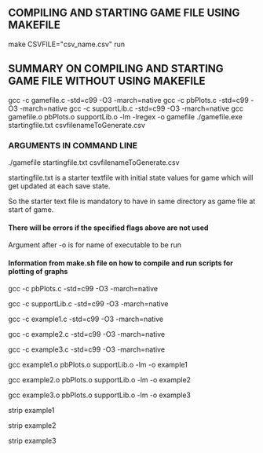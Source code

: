 ## COMPILING AND STARTING GAME FILE USING MAKEFILE

make CSVFILE="csv_name.csv" run

## SUMMARY ON COMPILING AND STARTING GAME FILE WITHOUT USING MAKEFILE

gcc -c gamefile.c -std=c99 -O3 -march=native
gcc -c pbPlots.c -std=c99 -O3 -march=native
gcc -c supportLib.c -std=c99 -O3 -march=native
gcc gamefile.o pbPlots.o supportLib.o -lm -lregex -o gamefile
./gamefile.exe startingfile.txt csvfilenameToGenerate.csv

### ARGUMENTS IN COMMAND LINE

./gamefile startingfile.txt csvfilenameToGenerate.csv

startingfile.txt is a starter textfile with initial state values for game which will get updated at each save state.

So the starter text file is mandatory to have in same directory as game file at start of game.

#### There will be errors if the specified flags above are not used

Argument after -o is for name of executable to be run

#### Information from make.sh file on how to compile and run scripts for plotting of graphs

gcc -c pbPlots.c -std=c99 -O3 -march=native

gcc -c supportLib.c -std=c99 -O3 -march=native

gcc -c example1.c -std=c99 -O3 -march=native

gcc -c example2.c -std=c99 -O3 -march=native

gcc -c example3.c -std=c99 -O3 -march=native

gcc example1.o pbPlots.o supportLib.o -lm -o example1

gcc example2.o pbPlots.o supportLib.o -lm -o example2

gcc example3.o pbPlots.o supportLib.o -lm -o example3

strip example1

strip example2

strip example3
